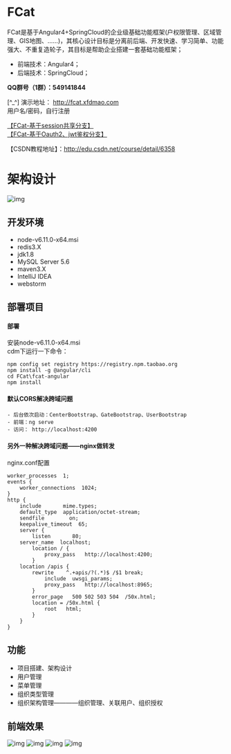 #  **FCat** 
FCat是基于Angular4+SpringCloud的企业级基础功能框架(户权限管理、区域管理、GIS地图、......)，其核心设计目标是分离前后端、开发快速、学习简单、功能强大、不重复造轮子，其目标是帮助企业搭建一套基础功能框架；

- 前端技术：Angular4；
- 后端技术：SpringCloud；

 **QQ群号（1群）：549141844**   
 
[^_^] 演示地址： http://fcat.xfdmao.com     
用户名/密码，自行注册  

[【FCat-基于session共享分支】](https://gitee.com/xfdm/FCat)   
[【FCat-基于Oauth2、jwt鉴权分支】](https://gitee.com/xfdm_admin/Angular-SpringCloud-Oauth2)
 

【CSDN教程地址】：http://edu.csdn.net/course/detail/6358
# 架构设计 
![img](http://on-img.com/chart_image/5954b886e4b0ad619ac73246.png)

## 开发环境
- node-v6.11.0-x64.msi
- redis3.X
- jdk1.8
- MySQL Server 5.6
- maven3.X
- IntelliJ IDEA 
- webstorm


## 部署项目
#### 部署  
安装node-v6.11.0-x64.msi  
cdm下运行一下命令：  
```
npm config set registry https://registry.npm.taobao.org
npm install -g @angular/cli
cd FCat\fcat-angular
npm install
```
#### 默认CORS解决跨域问题
``` 
- 后台依次启动：CenterBootstrap、GateBootstrap、UserBootstrap 
- 前端：ng serve  
- 访问： http://localhost:4200 
```

#### 另外一种解决跨域问题——nginx做转发
nginx.conf配置
```
worker_processes  1;
events {
    worker_connections  1024;
}
http {
    include       mime.types;
    default_type  application/octet-stream;
    sendfile        on;
    keepalive_timeout  65;
    server {
        listen       80;
	server_name  localhost; 
        location / {
            proxy_pass   http://localhost:4200;
        } 
	location /apis {
	    rewrite    ^.+apis/?(.*)$ /$1 break;
            include  uwsgi_params;
            proxy_pass   http://localhost:8965;
        }
        error_page   500 502 503 504  /50x.html;
        location = /50x.html {
            root   html;
        }
    }
} 
```


## 功能    
- 项目搭建、架构设计  
- 用户管理     
- 菜单管理  
- 组织类型管理  
- 组织架构管理————组织管理、关联用户、组织授权  
  
 
## 前端效果
![img](http://image.xfdmao.com/fcat/demo/fcat-login.png)
![img](http://image.xfdmao.com/fcat/demo/FCat-userList.png)
![img](http://image.xfdmao.com/fcat/demo/FCat-menu.png)
![img](http://image.xfdmao.com/fcat/demo/FCat-group.png)